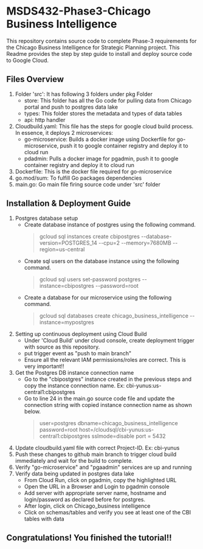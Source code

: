 # MSDS432-Phase3-Chicago Business Intelligence
This repository contains source code to complete Phase-3 requirements for the Chicago Business Intelligence for Strategic Planning project.
This Readme provides the step by step guide to install and deploy source code to Google Cloud. 

## Files Overview
1. Folder 'src': It has following 3 folders under pkg Folder
    - store: This folder has all the Go code for pulling data from Chicago portal and push to postgres data lake 
    - types: This folder stores the metadata and types of data tables 
    - api: http handler 
2. Cloudbuild.yaml: This file has the steps for google cloud build process. In essence, it deploys 2 microservices:
    - go-microservice: Builds a docker image using Dockerfile for go-microservice, push it to google container registry and deploy it to cloud run
    - pdadmin: Pulls a docker image for pgadmin, push it to google container registry and deploy it to cloud run
3. Dockerfile: This is the docker file required for go-microservice
4. go.mod/sum: To fulfill Go packages dependencies
5. main.go: Go main file firing source code under 'src' folder

## Installation & Deployment Guide
1. Postgres database setup
    - Create database instance of postgres using the following command.
      > gcloud sql instances create cbipostgres --database-version=POSTGRES_14 --cpu=2 --memory=7680MB --region=us-central
    - Create sql users on the database instance using the following command.
      > gcloud sql users set-password postgres --instance=cbipostgres --password=root
    - Create a database for our microservice using the following command.
      > gcloud sql databases create chicago_business_intelligence --instance=mypostgres
2. Setting up continuous deployment using Cloud Build
    - Under 'Cloud Build' under cloud console, create deployment trigger with source as this repository.
    - put trigger event as "push to main branch"
    - Ensure all the relevant IAM permissions/roles are correct. This is very important!!
3. Get the Postgres DB instance connection name
    - Go to the "cbipostgres" instance created in the previous steps and copy the instance connection name. Ex: cbi-yunus:us-central1:cbipostgres
    - Go to line 24 in the main.go source code file and update the connection string with copied instance connection name as shown below.
      >user=postgres dbname=chicago_business_intelligence password=root host=/cloudsql/cbi-yunus:us-central1:cbipostgres sslmode=disable port = 5432
4. Update cloudbuild.yaml file with correct Project-ID. Ex: cbi-yunus
5. Push these changes to github main branch to trigger cloud build immediately and wait for the build to complete.
6. Verify "go-microservice" and "pgaadmin" services are up and running
7. Verify data being updated in postgres data lake
    - From Cloud Run, click on pgadmin, copy the highlighted URL
    - Open the URL in a Browser and Login to pgadmin console
    - Add server with appropriate server name, hostname and login/password as declared before for postgres.
    - After login, click on Chicago_business intelligence
    - Click on schemas/tables and verify you see at least one of the CBI tables with data

## Congratulations! You finished the tutorial!!
